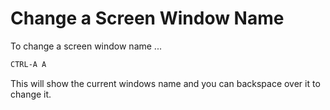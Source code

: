 # Change a Screen Window Name

To change a screen window name ...

```bash
CTRL-A A
```

This will show the current windows name and you can backspace over it
to change it.
